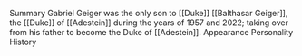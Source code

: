 
Summary
Gabriel Geiger was the only son to [[Duke]] [[Balthasar Geiger]], the [[Duke]] of [[Adestein]] during the years of 1957 and 2022; taking over from his father to become the Duke of [[Adestein]]. 
Appearance
Personality
History